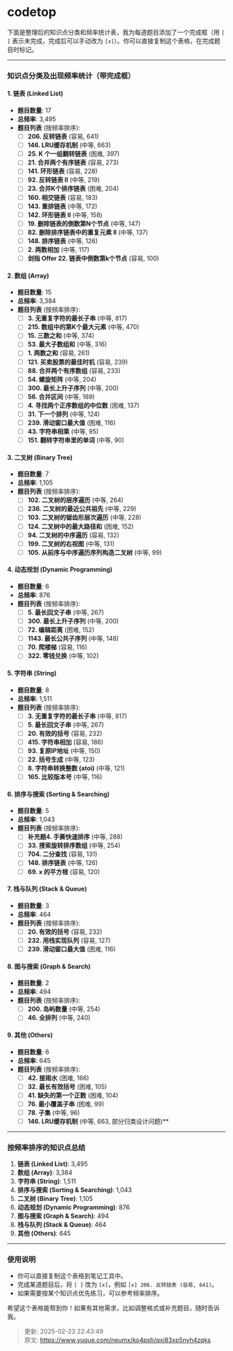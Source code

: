 # codetop

下面是整理后的知识点分类和频率统计表，我为每道题目添加了一个完成框（用 `[ ]` 表示未完成，完成后可以手动改为 `[x]`）。你可以直接复制这个表格，在完成题目时标记。

---

### 知识点分类及出现频率统计（带完成框）
#### 1. 链表 (Linked List)
+ **题目数量**: 17  
+ **总频率**: 3,495  
+ **题目列表** (按频率排序):  
    - [ ] **206. 反转链表** (容易, 641)  
    - [ ] **146. LRU缓存机制** (中等, 663)  
    - [ ] **25. K 个一组翻转链表** (困难, 397)  
    - [ ] **21. 合并两个有序链表** (容易, 273)  
    - [ ] **141. 环形链表** (容易, 228)  
    - [ ] **92. 反转链表 II** (中等, 219)  
    - [ ] **23. 合并K个排序链表** (困难, 204)  
    - [ ] **160. 相交链表** (容易, 183)  
    - [ ] **143. 重排链表** (中等, 172)  
    - [ ] **142. 环形链表 II** (中等, 158)  
    - [ ] **19. 删除链表的倒数第N个节点** (中等, 147)  
    - [ ] **82. 删除排序链表中的重复元素 II** (中等, 137)  
    - [ ] **148. 排序链表** (中等, 126)  
    - [ ] **2. 两数相加** (中等, 117)  
    - [ ] **剑指 Offer 22. 链表中倒数第k个节点** (容易, 100)

#### 2. 数组 (Array)
+ **题目数量**: 15  
+ **总频率**: 3,384  
+ **题目列表** (按频率排序):  
    - [ ] **3. 无重复字符的最长子串** (中等, 817)  
    - [ ] **215. 数组中的第K个最大元素** (中等, 470)  
    - [ ] **15. 三数之和** (中等, 374)  
    - [ ] **53. 最大子数组和** (中等, 316)  
    - [ ] **1. 两数之和** (容易, 261)  
    - [ ] **121. 买卖股票的最佳时机** (容易, 239)  
    - [ ] **88. 合并两个有序数组** (容易, 233)  
    - [ ] **54. 螺旋矩阵** (中等, 204)  
    - [ ] **300. 最长上升子序列** (中等, 200)  
    - [ ] **56. 合并区间** (中等, 169)  
    - [ ] **4. 寻找两个正序数组的中位数** (困难, 137)  
    - [ ] **31. 下一个排列** (中等, 124)  
    - [ ] **239. 滑动窗口最大值** (困难, 116)  
    - [ ] **43. 字符串相乘** (中等, 95)  
    - [ ] **151. 翻转字符串里的单词** (中等, 90)

#### 3. 二叉树 (Binary Tree)
+ **题目数量**: 7  
+ **总频率**: 1,105  
+ **题目列表** (按频率排序):  
    - [ ] **102. 二叉树的层序遍历** (中等, 264)  
    - [ ] **236. 二叉树的最近公共祖先** (中等, 229)  
    - [ ] **103. 二叉树的锯齿形层次遍历** (中等, 228)  
    - [ ] **124. 二叉树中的最大路径和** (困难, 152)  
    - [ ] **94. 二叉树的中序遍历** (容易, 132)  
    - [ ] **199. 二叉树的右视图** (中等, 131)  
    - [ ] **105. 从前序与中序遍历序列构造二叉树** (中等, 99)

#### 4. 动态规划 (Dynamic Programming)
+ **题目数量**: 6  
+ **总频率**: 876  
+ **题目列表** (按频率排序):  
    - [ ] **5. 最长回文子串** (中等, 267)  
    - [ ] **300. 最长上升子序列** (中等, 200)  
    - [ ] **72. 编辑距离** (困难, 152)  
    - [ ] **1143. 最长公共子序列** (中等, 148)  
    - [ ] **70. 爬楼梯** (容易, 116)  
    - [ ] **322. 零钱兑换** (中等, 102)

#### 5. 字符串 (String)
+ **题目数量**: 8  
+ **总频率**: 1,511  
+ **题目列表** (按频率排序):  
    - [ ] **3. 无重复字符的最长子串** (中等, 817)  
    - [ ] **5. 最长回文子串** (中等, 267)  
    - [ ] **20. 有效的括号** (容易, 232)  
    - [ ] **415. 字符串相加** (容易, 186)  
    - [ ] **93. 复原IP地址** (中等, 150)  
    - [ ] **22. 括号生成** (中等, 123)  
    - [ ] **8. 字符串转换整数 (atoi)** (中等, 121)  
    - [ ] **165. 比较版本号** (中等, 116)

#### 6. 排序与搜索 (Sorting & Searching)
+ **题目数量**: 5  
+ **总频率**: 1,043  
+ **题目列表** (按频率排序):  
    - [ ] **补充题4. 手撕快速排序** (中等, 288)  
    - [ ] **33. 搜索旋转排序数组** (中等, 254)  
    - [ ] **704. 二分查找** (容易, 131)  
    - [ ] **148. 排序链表** (中等, 126)  
    - [ ] **69. x 的平方根** (容易, 120)

#### 7. 栈与队列 (Stack & Queue)
+ **题目数量**: 3  
+ **总频率**: 464  
+ **题目列表** (按频率排序):  
    - [ ] **20. 有效的括号** (容易, 232)  
    - [ ] **232. 用栈实现队列** (容易, 127)  
    - [ ] **239. 滑动窗口最大值** (困难, 116)

#### 8. 图与搜索 (Graph & Search)
+ **题目数量**: 2  
+ **总频率**: 494  
+ **题目列表** (按频率排序):  
    - [ ] **200. 岛屿数量** (中等, 254)  
    - [ ] **46. 全排列** (中等, 240)

#### 9. 其他 (Others)
+ **题目数量**: 6  
+ **总频率**: 645  
+ **题目列表** (按频率排序):  
    - [ ] **42. 接雨水** (困难, 166)  
    - [ ] **32. 最长有效括号** (困难, 105)  
    - [ ] **41. 缺失的第一个正数** (困难, 104)  
    - [ ] **76. 最小覆盖子串** (困难, 99)  
    - [ ] **78. 子集** (中等, 96)  
    - [ ] **146. LRU缓存机制** (中等, 663, 部分归类设计问题)**

---

### 按频率排序的知识点总结
1. **链表 (Linked List)**: 3,495  
2. **数组 (Array)**: 3,384  
3. **字符串 (String)**: 1,511  
4. **排序与搜索 (Sorting & Searching)**: 1,043  
5. **二叉树 (Binary Tree)**: 1,105  
6. **动态规划 (Dynamic Programming)**: 876  
7. **图与搜索 (Graph & Search)**: 494  
8. **栈与队列 (Stack & Queue)**: 464  
9. **其他 (Others)**: 645

---

### 使用说明
+ 你可以直接复制这个表格到笔记工具中。
+ 完成某道题目后，将 `[ ]` 改为 `[x]`，例如 `[x] 206. 反转链表 (容易, 641)`。
+ 如果需要按某个知识点优先练习，可以参考频率排序。

希望这个表格能帮到你！如果有其他需求，比如调整格式或补充题目，随时告诉我。



> 更新: 2025-02-23 22:43:49  
> 原文: <https://www.yuque.com/neumx/ko4psh/qxi83xp5nyh4zqks>
